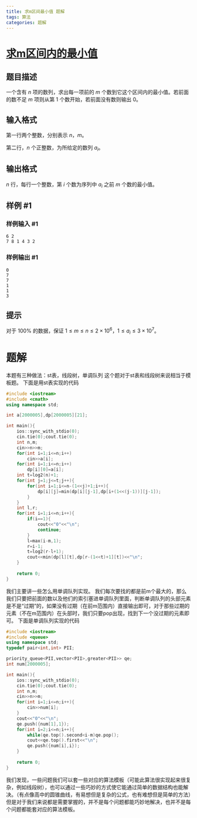 ```yaml
---
title: 求m区间最小值 题解
tags: 算法
categories: 题解
---
```

<!-- more -->
# [求m区间内的最小值](https://www.luogu.com.cn/problem/P1440)

## 题目描述

一个含有 $n$ 项的数列，求出每一项前的 $m$ 个数到它这个区间内的最小值。若前面的数不足 $m$ 项则从第 $1$ 个数开始，若前面没有数则输出 $0$。

## 输入格式

第一行两个整数，分别表示 $n$，$m$。

第二行，$n$ 个正整数，为所给定的数列 $a_i$。

## 输出格式

$n$ 行，每行一个整数，第 $i$ 个数为序列中 $a_i$ 之前 $m$ 个数的最小值。

## 样例 #1

### 样例输入 #1

```
6 2
7 8 1 4 3 2
```

### 样例输出 #1

```
0
7
7
1
1
3
```

## 提示

对于 $100\%$ 的数据，保证 $1\le m\le n\le2\times10^6$，$1\le a_i\le3\times10^7$。

# 题解

本题有三种做法：st表，线段树，单调队列
这个题对于st表和线段树来说相当于模板题。
下面是用st表实现的代码

```c++
#include <iostream>
#include <cmath>
using namespace std;

int a[2000005],dp[2000005][21];

int main(){
	ios::sync_with_stdio(0);
	cin.tie(0);cout.tie(0);
	int n,m;
	cin>>n>>m;
	for(int i=1;i<=n;i++)
		cin>>a[i];
	for(int i=1;i<=n;i++)
		dp[i][0]=a[i];
	int t=log2(n)+1;
	for(int j=1;j<=t;j++){
		for(int i=1;i<=n-(1<<j)+1;i++){
			dp[i][j]=min(dp[i][j-1],dp[i+(1<<(j-1))][j-1]);
		}
	}
	int l,r;
	for(int i=1;i<=n;i++){
		if(i==1){
			cout<<"0"<<"\n";
			continue;
		}
		l=max(i-m,1);
		r=i-1;
		t=log2(r-l+1);
		cout<<min(dp[l][t],dp[r-(1<<t)+1][t])<<"\n";
	}
	
	return 0;
}
```

我们主要讲一些怎么用单调队列实现。
我们每次要找的都是前m个最大的，那么我们只要把前面的数以及他们的索引塞进单调队列里面，判断单调队列的头部元素是不是“过期”的，如果没有过期（在前m范围内）直接输出即可，对于那些过期的元素（不在m范围内）在头部时，我们只要pop出现，找到下一个没过期的元素即可。
下面是单调队列实现的代码

```c++
#include <iostream>
#include <queue>
using namespace std;
typedef pair<int,int> PII;

priority_queue<PII,vector<PII>,greater<PII>> qe;
int num[2000005];

int main(){
	ios::sync_with_stdio(0);
	cin.tie(0);cout.tie(0);
	int n,m;
	cin>>n>>m;
	for(int i=1;i<=n;i++){
		cin>>num[i];
	}
	cout<<"0"<<"\n";
	qe.push({num[1],1});
	for(int i=2;i<=n;i++){
		while(qe.top().second<i-m)qe.pop();
		cout<<qe.top().first<<"\n";
		qe.push({num[i],i});
	}
	
	return 0;
}
```

我们发现，一些问题我们可以套一些对应的算法模板（可能此算法很实现起来很复杂，例如线段树），也可以通过一些巧妙的方式使它能通过简单的数据结构也能解决。（有点像高中的圆锥曲线，有易想但是复杂的公式，也有难想但是简单的方法）但是对于我们来说都是需要掌握的，并不是每个问题都能巧妙地解决，也并不是每个问题都能套对应的算法模板。